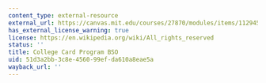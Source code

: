```yaml
---
content_type: external-resource
external_url: https://canvas.mit.edu/courses/27870/modules/items/1129456
has_external_license_warning: true
license: https://en.wikipedia.org/wiki/All_rights_reserved
status: ''
title: College Card Program BSO
uid: 51d3a2bb-3c8e-4560-99ef-da610a8eae5a
wayback_url: ''
---
```

